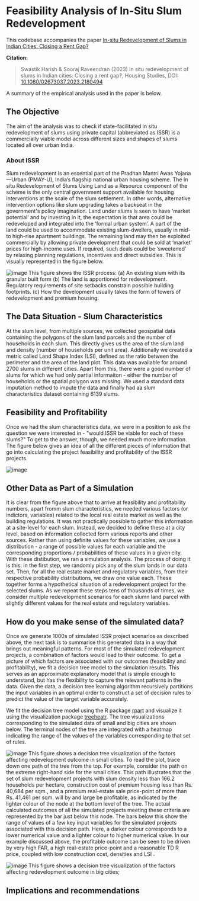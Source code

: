 
# Feasibility Analysis of In-Situ Slum Redevelopment

This codebase accompanies the paper [In-situ Redevelopment of Slums in Indian Cities: Closing a Rent Gap?](https://www.tandfonline.com/doi/full/10.1080/02673037.2023.2180494)

**Citation:** 
>    Swastik Harish & Sooraj Raveendran (2023) In situ redevelopment of slums in Indian cities: Closing a rent gap?, Housing Studies, DOI: [10.1080/02673037.2023.2180494](https://www.tandfonline.com/doi/full/10.1080/02673037.2023.2180494)

A summary of the empirical analysis used in the paper is below.

## The Objective

The aim of the analysis was to check if state-facilitated in situ redevelopment of slums using private capital (abbreviated as ISSR) is a commercially viable model across different sizes and shapes of slums located all over urban India. 

### About ISSR

Slum redevelopment is an essential part of the Pradhan Mantri Awas Yojana—Urban (PMAY-U), India’s flagship national urban housing scheme. The In situ Redevelopment of Slums Using Land as a Resource component of the scheme is the only central government support available for housing interventions at the scale of the slum settlement. In other words, alternative intervention options like slum upgrading takes a backseat in the government's policy imagination. Land under slums is seen to have ‘market potential’ and by investing in it, the expectation is that area could be redeveloped and integrated into the ‘formal urban system’. A part of the land could be used to accommodate existing slum-dwellers, usually in mid- to high-rise apartment buildings. The remaining land may then be exploited commercially by allowing private development that could be sold at ‘market’ prices for high-income uses. If required, such deals could be ‘sweetened’ by relaxing planning regulations, incentives and direct subsidies. This is visually represented in the figure below. 

![image](https://user-images.githubusercontent.com/10476691/222949904-325b05e9-cf39-47d0-87a2-c8958b9fdfc7.png)
This figure shows the ISSR process: (a) An existing slum with its granular built form (b) The land is apportioned for redevelopment. Regulatory requirements of site setbacks constrain possible building footprints. (c) How the development usually takes the form of towers of redevelopment and premium housing.

## The Data Situation - Slum Characteristics

At the slum level, from multiple sources, we collected geospatial data containing the polygons of the slum land parcels and the number of households in each slum. This directly gives us the area of the slum land and density (number of households per unit area). Additionally we created a metric called Land Shape Index (LSI), defined as the ratio between the perimeter and the area of the land plot. This data was available for around 2700 slums in different cities. Apart from this, there were a good number of slums for which we had only partial informaiton - either the number of households or the spatial polygon was missing. We used a standard data imputation method to impute the data and finally had aa slum characteristics dataset containing 6139 slums. 

## Feasibility and Profitability

Once we had the slum characteristics data, we were in a position to ask the question we were interested in - "would ISSR be viable for each of these slums?" To get to the answer, though, we needed much more information. The figure below gives an idea of all the different pieces of information that go into calculating the project feasibility and profitability of the ISSR projects. 

![image](https://user-images.githubusercontent.com/10476691/222950712-744a60ad-1911-4c72-91d3-5d1799d68e7a.png)


## Other Data as Part of a Simulation

It is clear from the figure above that to arrive at feasibility and profitability numbers, apart fromm slum characteristics, we needed various factors (or indictors, variables) related to the local real estate market as well as the building regulations. It was not practically possible to gather this information at a site-level for each slum. Instead, we decided to define these at a city level, based on information collected form various reports and other sources. Rather than using definite values for these variables, we use a distribution - a range of possible values for each variable and the corresponding proportions / probabilities of these values in a given city. With these distibution, we ran a simulation analysis. The process of doing it is this: in the first step, we randomly pick any of the slum lands in our data set. Then, for all the real estate market and regulatory variables, from their respective probability distributions, we draw one value each. These together forms a hypothetical situation of a redevelopment project for the selected slums. As we repeat these steps tens of thousands of times, we consider multiple redevelopment scenarios for each slumn land parcel with slightly different values for the real estate and regulatory variables. 

## How do you make sense of the simulated data?

Once we generate 1000s of simulated ISSR project scenarios as described above, the next task is to summarise this generated data in a way that brings out meaningful patterns. For most of the simulated redevelopment projects, a combination of factors would lead to their outcome. To get a picture of which factors are associated with our outcomes (feasibility and profitability), we fit a decision tree model to the simulation results. This serves as an approximate explanatory model that is simple enough to understand, but has the flexibility to capture the relevant patterns in the data. Given the data, a decision tree learning algorithm recursively partitions the input variables in an optimal order to construct a set of decision rules to predict the value of the target variable accurately.

We fit the decision tree model using the R package [rpart](https://github.com/bethatkinson/rpart) and visualize it using the visualization package [treeheatr](https://doi.org/10.1093/bioinformatics/btaa662). The tree visualizations corresponding to the simulated data of small and big cities are shown below. The terminal nodes of the tree are integrated with a heatmap indicating the range of the values of the variables corresponding to that set of rules.

![image](https://user-images.githubusercontent.com/10476691/222952458-be3e44c9-55d3-4c0d-b8ba-e18a3acd7dfe.png)
This figure shows a decision tree visualization of the factors affecting redevelopment outcome in small cities. To read the plot, trace down one path of the tree from the top. For example, consider the path on the extreme right-hand side for the small cities. This path illustrates that the set of slum redevelopment projects with slum density less than 166.2 households per hectare, construction cost of premium housing less than Rs. 40,684 per sqm., and a premium real-estate sale price-point of more than Rs. 41,461 per sqm. will by and large be profitable, as indicated by the lighter colour of the node at the bottom level of the tree. The actual calculated outcomes of all the simulated projects meeting these criteria are represented by the bar just below this node. The bars below this show the range of values of a few key input variables for the simulated projects associated with this decision path. Here, a darker colour corresponds to a lower numerical value and a lighter colour to higher numerical value. In our example discussed above, the profitable outcome can be seen to be driven by very high FAR, a high real-estate price-point and a reasonable TD R price, coupled with low construction cost, densities and LSI .

![image](https://user-images.githubusercontent.com/10476691/222952485-bfc151bb-1b4e-449e-aef5-2f51a1a9b6c7.png)
This figure shows a decision tree visualization of the factors affecting redevelopment outcome in big cities;


## Implications and recommendations

